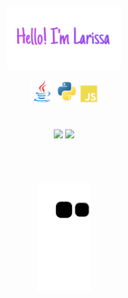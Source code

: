 <p align="center"><a href="https://github.com/1arissa"><img width="40%" alt="Hello" src="Hello!.png" /></a></p>
<p align="center">
<code><img height="40" alt="python" src="https://raw.githubusercontent.com/devicons/devicon/master/icons/java/java-original.svg"></code>
<code><img height="40" alt="java" src="https://raw.githubusercontent.com/devicons/devicon/master/icons/python/python-original.svg"></code>
<code><img height="30" alt="javascript" src="https://raw.githubusercontent.com/devicons/devicon/master/icons/javascript/javascript-plain.svg"></code>
</p>

<br><div align="center">
  <img height="150em" src="https://github-readme-stats.vercel.app/api?username=1arissa&show_icons=true&theme=ocean_dark&include_all_commits=true&count_public=true"/>
  <img height="150em" src="https://github-readme-stats.vercel.app/api/top-langs/?username=1arissa&layout=compact&langs_count=7&theme=ocean_dark"/>
</div></br>
  
<br><p align="center">
![Snake animation](https://github.com/1arissa/1arissa/blob/output/github-contribution-grid-snake.svg)
</p></br>
 


          
